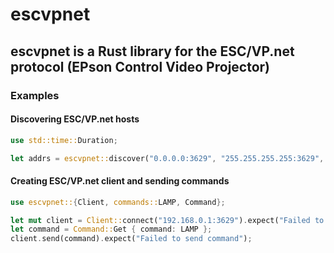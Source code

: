 # escvpnet
## escvpnet is a Rust library for the ESC/VP.net protocol (EPson Control Video Projector)

### Examples

#### Discovering ESC/VP.net hosts
```rust
use std::time::Duration;

let addrs = escvpnet::discover("0.0.0.0:3629", "255.255.255.255:3629", Some(Duration::from_millis(100)));
 ```
 
 #### Creating ESC/VP.net client and sending commands
 ```rust
use escvpnet::{Client, commands::LAMP, Command};

let mut client = Client::connect("192.168.0.1:3629").expect("Failed to connect to projector");
let command = Command::Get { command: LAMP };
client.send(command).expect("Failed to send command");
 ```
